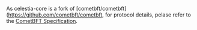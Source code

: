 As celestia-core is a fork of [cometbft/cometbft](https://github.com/cometbft/cometbft, for protocol details, pelase refer to the [CometBFT Specification](https://github.com/cometbft/cometbft/tree/main/spec).
